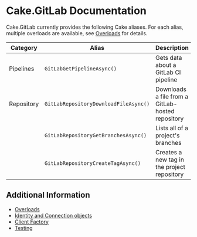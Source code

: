 # Cake.GitLab Documentation

Cake.GitLab currently provides the following Cake aliases.
For each alias, multiple overloads are available, see [Overloads](./overloads.md) for details.

| Category   | Alias                                 | Description                                      |
|------------|---------------------------------------|--------------------------------------------------|
| Pipelines  | `GitLabGetPipelineAsync()`            | Gets data about a GitLab CI pipeline             |
| Repository | `GitLabRepositoryDownloadFileAsync()` | Downloads a file from a GitLab-hosted repository |
|            | `GitLabRepositoryGetBranchesAsync()`  | Lists all of a project's branches                |
|            | `GitLabRepositoryCreateTagAsync()`    | Creates a new tag in the project repository      |

## Additional Information

- [Overloads](./overloads.md)
- [Identity and Connection objects](./identites-and-connection-objects.md)
- [Client Factory](./client-factory.md)
- [Testing](./testing.md)
